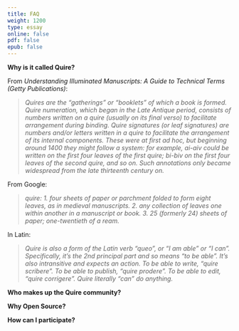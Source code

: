 ```yaml
---
title: FAQ
weight: 1200
type: essay
online: false
pdf: false
epub: false
---
```


**Why is it called Quire?**

From *Understanding Illuminated Manuscripts: A Guide to Technical Terms (Getty Publications)*:
> *Quires are the “gatherings” or “booklets” of which a book is formed. Quire numeration, which began in the Late Antique period, consists of numbers written on a quire (usually on its final verso) to facilitate arrangement during binding. Quire signatures (or leaf signatures) are numbers and/or letters written in a quire to facilitate the arrangement of its internal components. These were at first ad hoc, but beginning around 1400 they might follow a system: for example, ai-aiv could be written on the first four leaves of the first quire; bi-biv on the first four leaves of the second quire, and so on. Such annotations only became widespread from the late thirteenth century on.*

From Google:
> *quire: 1. four sheets of paper or parchment folded to form eight leaves, as in medieval manuscripts. 2. any collection of leaves one within another in a manuscript or book. 3. 25 (formerly 24) sheets of paper; one-twentieth of a ream.*

In Latin:
> *Quire is also a form of the Latin verb “queo”, or “I am able” or “I can”. Specifically, it’s the 2nd principal part and so means “to be able”. It’s also intransitive and expects an action. To be able to write, “quire scribere”. To be able to publish, “quire prodere”. To be able to edit, “quire corrigere”. Quire literally “can” do anything.*

**Who makes up the Quire community?**

**Why Open Source?**

**How can I participate?**
